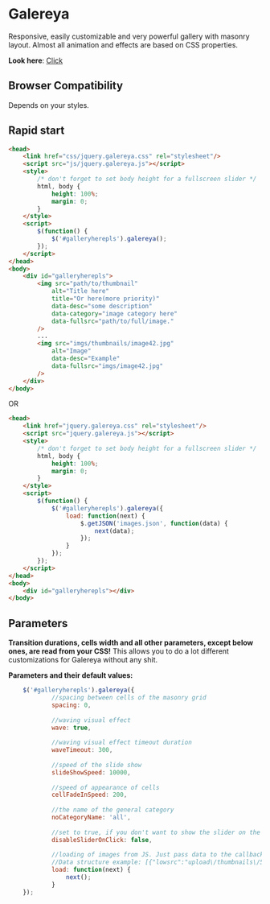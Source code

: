 Galereya
=================
Responsive, easily customizable and very powerful gallery with masonry layout.
Almost all animation and effects are based on CSS properties.

**Look here**: [Click](http://vodkabears.github.com/galereya/demo.html)

Browser Compatibility
---------------------
Depends on your styles.

Rapid start
-----
```html
<head>
    <link href="css/jquery.galereya.css" rel="stylesheet"/>
    <script src="js/jquery.galereya.js"></script>
    <style>
        /* don't forget to set body height for a fullscreen slider */
        html, body {
            height: 100%; 
            margin: 0;
        }
    </style>
    <script>
        $(function() {
            $('#galleryherepls').galereya();
        });
    </script>
</head>
<body>
    <div id="galleryherepls">
        <img src="path/to/thumbnail"
            alt="Title here"
            title="Or here(more priority)"
            data-desc="some description"
            data-category="image category here"
            data-fullsrc="path/to/full/image."
        />        
        ...        
        <img src="imgs/thumbnails/image42.jpg"
            alt="Image"
            data-desc="Example"
            data-fullsrc="imgs/image42.jpg"
        />
    </div>
</body>
```
OR
```html
<head>
    <link href="jquery.galereya.css" rel="stylesheet"/>
    <script src="jquery.galereya.js"></script>
    <style>
        /* don't forget to set body height for a fullscreen slider */
        html, body {
            height: 100%; 
            margin: 0;
        }
    </style>
    <script>
        $(function() {
            $('#galleryherepls').galereya({
                load: function(next) {
                    $.getJSON('images.json', function(data) {
                        next(data);
                    });
                }
            });
        });
    </script>
</head>
<body>
    <div id="galleryherepls"></div>
</body>
```
Parameters
----------
**Transition durations, cells width and all other parameters, except below ones, are read from your CSS!** This allows you to do a lot different customizations for Galereya without any shit.

**Parameters and their default values:**
```js
    $('#galleryherepls').galereya({
            //spacing between cells of the masonry grid
            spacing: 0,
            
            //waving visual effect
            wave: true,
            
            //waving visual effect timeout duration
            waveTimeout: 300, 
            
            //speed of the slide show
            slideShowSpeed: 10000,
            
            //speed of appearance of cells
            cellFadeInSpeed: 200,
            
            //the name of the general category
            noCategoryName: 'all',
            
            //set to true, if you don't want to show the slider on the cell click.
            disableSliderOnClick: false,
            
            //loading of images from JS. Just pass data to the callback 'next'.
            //Data structure example: [{"lowsrc":"upload\/thumbnails\/5165b70278e0e2.80829014.jpg","fullsrc":"upload\/5165b70278e0e2.80829014.jpg","description":"Mehmet Dere","category":"drawing"}
            load: function(next) { 
                next();
            }
    });
```








